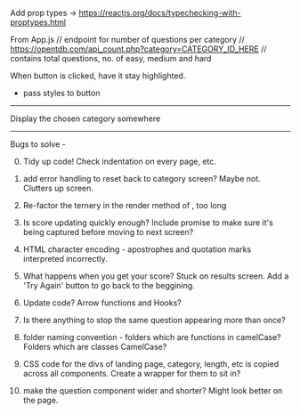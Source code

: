 Add prop types -> https://reactjs.org/docs/typechecking-with-proptypes.html

From App.js
// endpoint for number of questions per category
// https://opentdb.com/api_count.php?category=CATEGORY_ID_HERE
// contains total questions, no. of easy, medium and hard

When button is clicked, have it stay highlighted.
- pass styles to button

***
  Display the chosen category somewhere
***


Bugs to solve - 

0) Tidy up code! Check indentation on every page, etc.

1) add error handling to reset back to category screen? Maybe not. Clutters up screen.
2) Re-factor the ternery in the render method of <Quiz/>, too long 
3) Is score updating quickly enough? Include promise to make sure it's being captured before moving to next screen?
4) HTML character encoding - apostrophes and quotation marks interpreted incorrectly.

5) What happens when you get your score? Stuck on results screen. Add a 'Try Again' button to go back to the beggining.

6) Update code? Arrow functions and Hooks?

7) Is there anything to stop the same question appearing more than once?
8) folder naming convention - folders which are functions in camelCase? Folders which are classes CamelCase?

9) CSS code for the divs of landing page, category, length, etc is copied across all components. Create a wrapper for them to sit in?

10) make the question component wider and shorter? Might look better on the page.